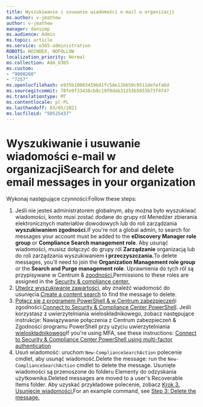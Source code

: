 ```yaml
---
title: Wyszukiwanie i usuwanie wiadomości e-mail w organizacji
ms.author: v-jmathew
author: v-jmathew
manager: dansimp
ms.audience: Admin
ms.topic: article
ms.service: o365-administration
ROBOTS: NOINDEX, NOFOLLOW
localization_priority: Normal
ms.collection: Adm_O365
ms.custom:
- "9000260"
- "7257"
ms.openlocfilehash: e935b10083459b81fc58e12bb59c9511defefa6d
ms.sourcegitcommit: 78fe9f33438cb0c19f0dab31253b5853b73f4f47
ms.translationtype: MT
ms.contentlocale: pl-PL
ms.lasthandoff: 03/05/2021
ms.locfileid: "50525437"
---
```

# <a name="search-for-and-delete-email-messages-in-your-organization"></a><span data-ttu-id="138b1-102">Wyszukiwanie i usuwanie wiadomości e-mail w organizacji</span><span class="sxs-lookup"><span data-stu-id="138b1-102">Search for and delete email messages in your organization</span></span>

<span data-ttu-id="138b1-103">Wykonaj następujące czynności:</span><span class="sxs-lookup"><span data-stu-id="138b1-103">Follow these steps:</span></span>

1. <span data-ttu-id="138b1-104">Jeśli nie jesteś administratorem globalnym, aby można było wyszukiwać  wiadomości, konto musi zostać dodane do grupy ról Menedżer zbierania elektronicznych materiałów dowodowych lub do roli zarządzania **wyszukiwaniem zgodności.**</span><span class="sxs-lookup"><span data-stu-id="138b1-104">If you're not a global admin, to search for messages your account must be added to the **eDiscovery Manager role group** or **Compliance Search management role**.</span></span> <span data-ttu-id="138b1-105">Aby usunąć wiadomości, musisz dołączyć do grupy ról **Zarządzanie** organizacją lub do roli zarządzania wyszukiwaniem **i przeczyszczania.**</span><span class="sxs-lookup"><span data-stu-id="138b1-105">To delete messages, you'll need to join the **Organization Management role group** or the **Search and Purge management role**.</span></span> <span data-ttu-id="138b1-106">Uprawnienia do tych ról są przypisywane w Centrum & [zgodności.](https://protection.office.com)</span><span class="sxs-lookup"><span data-stu-id="138b1-106">Permissions to these roles are assigned in the [Security & compliance center.](https://protection.office.com)</span></span>
2. <span data-ttu-id="138b1-107">[Utwórz wyszukiwanie zawartości,](https://docs.microsoft.com/office365/securitycompliance/content-search) aby znaleźć wiadomość do usunięcia.</span><span class="sxs-lookup"><span data-stu-id="138b1-107">[Create a content search](https://docs.microsoft.com/office365/securitycompliance/content-search) to find the message to delete.</span></span>
3. <span data-ttu-id="138b1-108">[Połącz się z programem PowerShell & w Centrum zabezpieczeń](https://docs.microsoft.com/powershell/exchange/office-365-scc/connect-to-scc-powershell/connect-to-scc-powershell)i zgodności.</span><span class="sxs-lookup"><span data-stu-id="138b1-108">[Connect to Security & Compliance Center PowerShell](https://docs.microsoft.com/powershell/exchange/office-365-scc/connect-to-scc-powershell/connect-to-scc-powershell).</span></span> <span data-ttu-id="138b1-109">Jeśli korzystasz z uwierzytelniania wieloskładnikowego, zobacz następujące instrukcje: Nawiązywanie połączenia z Centrum zabezpieczeń & Zgodności programu PowerShell przy użyciu uwierzytelniania [wieloskładnikowego](https://docs.microsoft.com/powershell/exchange/office-365-scc/connect-to-scc-powershell/mfa-connect-to-scc-powershell)</span><span class="sxs-lookup"><span data-stu-id="138b1-109">If you're using MFA, see these instructions: [Connect to Security & Compliance Center PowerShell using multi-factor authentication](https://docs.microsoft.com/powershell/exchange/office-365-scc/connect-to-scc-powershell/mfa-connect-to-scc-powershell)</span></span>
4. <span data-ttu-id="138b1-110">Usuń wiadomość: uruchom `New-ComplianceSearchAction` polecenie cmdlet, aby usunąć wiadomość.</span><span class="sxs-lookup"><span data-stu-id="138b1-110">Delete the message: run the `New-ComplianceSearchAction` cmdlet to delete the message.</span></span> <span data-ttu-id="138b1-111">Usunięte wiadomości są przenoszone do folderu Elementy do odzyskania użytkownika.</span><span class="sxs-lookup"><span data-stu-id="138b1-111">Deleted messages are moved to a user's Recoverable Items folder.</span></span> <span data-ttu-id="138b1-112">Aby uzyskać przykładowe polecenie, zobacz [Krok 3. Usunięcie wiadomości.](https://docs.microsoft.com/office365/securitycompliance/search-for-and-delete-messages-in-your-organization)</span><span class="sxs-lookup"><span data-stu-id="138b1-112">For an example command, see [Step 3: Delete the message.](https://docs.microsoft.com/office365/securitycompliance/search-for-and-delete-messages-in-your-organization)</span></span>
